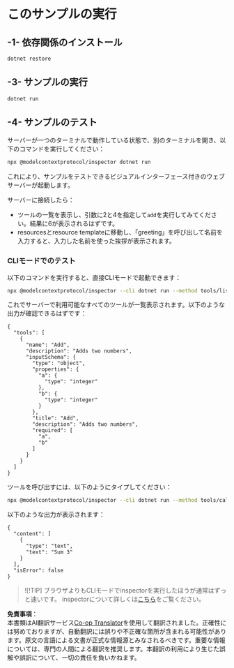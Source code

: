<!--
CO_OP_TRANSLATOR_METADATA:
{
  "original_hash": "1d6ed68c1dd1584c2d8eb599fa601c0b",
  "translation_date": "2025-06-18T05:52:03+00:00",
  "source_file": "03-GettingStarted/01-first-server/solution/dotnet/README.md",
  "language_code": "ja"
}
-->
# このサンプルの実行

## -1- 依存関係のインストール

```bash
dotnet restore
```

## -3- サンプルの実行

```bash
dotnet run
```

## -4- サンプルのテスト

サーバーが一つのターミナルで動作している状態で、別のターミナルを開き、以下のコマンドを実行してください：

```bash
npx @modelcontextprotocol/inspector dotnet run
```

これにより、サンプルをテストできるビジュアルインターフェース付きのウェブサーバーが起動します。

サーバーに接続したら：

- ツールの一覧を表示し、引数に2と4を指定して`add`を実行してみてください。結果に6が表示されるはずです。
- resourcesとresource templateに移動し、「greeting」を呼び出して名前を入力すると、入力した名前を使った挨拶が表示されます。

### CLIモードでのテスト

以下のコマンドを実行すると、直接CLIモードで起動できます：

```bash
npx @modelcontextprotocol/inspector --cli dotnet run --method tools/list
```

これでサーバーで利用可能なすべてのツールが一覧表示されます。以下のような出力が確認できるはずです：

```text
{
  "tools": [
    {
      "name": "Add",
      "description": "Adds two numbers",
      "inputSchema": {
        "type": "object",
        "properties": {
          "a": {
            "type": "integer"
          },
          "b": {
            "type": "integer"
          }
        },
        "title": "Add",
        "description": "Adds two numbers",
        "required": [
          "a",
          "b"
        ]
      }
    }
  ]
}
```

ツールを呼び出すには、以下のようにタイプしてください：

```bash
npx @modelcontextprotocol/inspector --cli dotnet run --method tools/call --tool-name Add --tool-arg a=1 --tool-arg b=2
```

以下のような出力が表示されます：

```text
{
  "content": [
    {
      "type": "text",
      "text": "Sum 3"
    }
  ],
  "isError": false
}
```

> ![!TIP]
> ブラウザよりもCLIモードでinspectorを実行したほうが通常はずっと速いです。
> inspectorについて詳しくは[こちら](https://github.com/modelcontextprotocol/inspector)をご覧ください。

**免責事項**：  
本書類はAI翻訳サービス[Co-op Translator](https://github.com/Azure/co-op-translator)を使用して翻訳されました。正確性には努めておりますが、自動翻訳には誤りや不正確な箇所が含まれる可能性があります。原文の言語による文書が正式な情報源とみなされるべきです。重要な情報については、専門の人間による翻訳を推奨します。本翻訳の利用により生じた誤解や誤訳について、一切の責任を負いかねます。